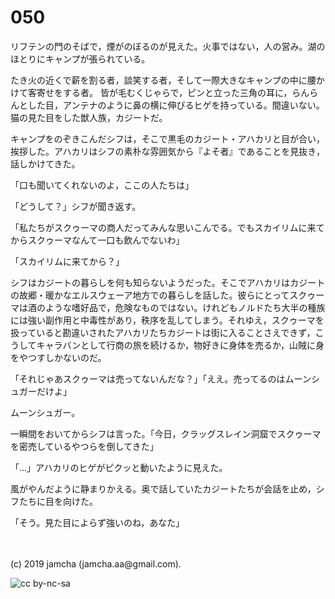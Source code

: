 

# 050

リフテンの門のそばで，煙がのぼるのが見えた。火事ではない，人の営み。湖のほとりにキャンプが張られている。

  たき火の近くで薪を割る者，談笑する者，そして一際大きなキャンプの中に腰かけて客寄せをする者。
皆が毛むくじゃらで，ピンと立った三角の耳に，らんらんとした目，アンテナのように鼻の横に伸びるヒゲを持っている。間違いない。猫の見た目をした獣人族，カジートだ。

キャンプをのぞきこんだシフは，そこで黒毛のカジート・アハカリと目が合い，挨拶した。アハカリはシフの素朴な雰囲気から『よそ者』であることを見抜き，話しかけてきた。

「口も聞いてくれないのよ，ここの人たちは」

「どうして？」シフが聞き返す。

「私たちがスクゥーマの商人だってみんな思いこんでる。でもスカイリムに来てからスクゥーマなんて一口も飲んでないわ」

「スカイリムに来てから？」

シフはカジートの暮らしを何も知らないようだった。そこでアハカリはカジートの故郷・暖かなエルスウェーア地方での暮らしを話した。彼らにとってスクゥーマは酒のような嗜好品で，危険なものではない。けれどもノルドたち大半の種族には強い副作用と中毒性があり，秩序を乱してしまう。それゆえ，スクゥーマを扱っていると勘違いされたアハカリたちカジートは街に入ることさえできず，こうしてキャラバンとして行商の旅を続けるか，物好きに身体を売るか，山賊に身をやつすしかないのだ。

「それじゃあスクゥーマは売ってないんだな？」「ええ。売ってるのはムーンシュガーだけよ」

ムーンシュガー。

一瞬間をおいてからシフは言った。「今日，クラッグスレイン洞窟でスクゥーマを密売しているやつらを倒してきた」

「…」アハカリのヒゲがピクッと動いたように見えた。

風がやんだように静まりかえる。奥で話していたカジートたちが会話を止め，シフたちに目を向けた。

「そう。見た目によらず強いのね，あなた」

<br>
<br>
(c) 2019 jamcha (jamcha.aa@gmail.com).

![cc by-nc-sa](https://i.creativecommons.org/l/by-nc-sa/4.0/88x31.png)

